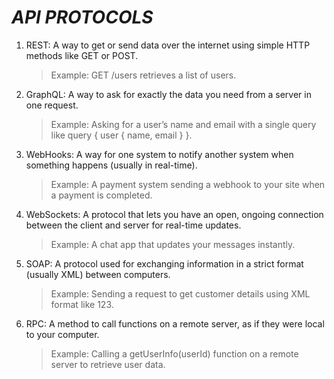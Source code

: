*API PROTOCOLS*
===============

1. REST: A way to get or send data over the internet using simple HTTP methods like GET or POST.

    > Example: GET /users retrieves a list of users.

2. GraphQL: A way to ask for exactly the data you need from a server in one request.

    > Example: Asking for a user’s name and email with a single query like query { user { name, email } }.

3. WebHooks: A way for one system to notify another system when something happens (usually in real-time).

    > Example: A payment system sending a webhook to your site when a payment is completed.

4. WebSockets: A protocol that lets you have an open, ongoing connection between the client and server for real-time updates.

    > Example: A chat app that updates your messages instantly.

5. SOAP: A protocol used for exchanging information in a strict format (usually XML) between computers.

    > Example: Sending a request to get customer details using XML format like <GetCustomer><ID>123</ID></GetCustomer>.

6. RPC: A method to call functions on a remote server, as if they were local to your computer.

    > Example: Calling a getUserInfo(userId) function on a remote server to retrieve user data.
